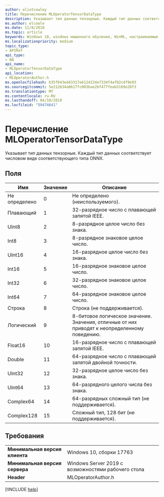 ```yaml
---
author: eliotcowley
title: Перечисление MLOperatorTensorDataType
description: Указывает тип данных тензорные. Каждый тип данных соответствует числовом виде соответствующего типа ONNX.
ms.author: elcowle
ms.date: 11/8/2018
ms.topic: article
keywords: Windows 10, windows машинного обучения, WinML, настраиваемые операторы, MLOperatorTensorDataType
ms.localizationpriority: medium
topic_type:
- APIRef
api_type:
- NA
api_name:
- MLOperatorTensorDataType
api_location:
- MLOperatorAuthor.h
ms.openlocfilehash: b35f643ed43317e6124224e7334f4af02c4f9e93
ms.sourcegitcommit: 5e212634a0617fc003bae2bf477feab3169e28f3
ms.translationtype: MT
ms.contentlocale: ru-RU
ms.lasthandoff: 04/10/2019
ms.locfileid: "59474641"
---
```

# <a name="mloperatortensordatatype-enum"></a>Перечисление MLOperatorTensorDataType

Указывает тип данных тензорные. Каждый тип данных соответствует числовом виде соответствующего типа ONNX.

## <a name="fields"></a>Поля

| Имя       | Значение | Описание                             |
|------------|-------|-----------------------------------------|
| Не определено  | 0     | Не определено (неиспользуемого).                     |
| Плавающий      | 1     | 32-разрядное число с плавающей запятой IEEE.             |
| UInt8      | 2     | 8-разрядное целое число без знака.                 |
| Int8       | 3     | 8-разрядное знаковое целое число.                   |
| UInt16     | 4     | 16-разрядное целое число без знака.                |
| Int16      | 5     | 16-разрядное знаковое целое число.                  |
| Int32      | 6     | 32-разрядное знаковое целое число.                  |
| Int64      | 7     | 64-разрядное знаковое целое число.                  |
| Строка     | 8     | Строка (не поддерживается).                   |
| Логический       | 9     | 8-битовое логическое значение. Значения, отличные от них приводят к неопределенному поведению. |
| Float16    | 10    | 16-разрядное число с плавающей запятой IEEE.             |
| Double     | 11    | 64-разрядное число с плавающей запятой двойной точности. |
| UInt32     | 12    | 32-разрядное целое число без знака.                |
| UInt64     | 13    | 64-разрядного целого числа без знака.                |
| Complex64  | 14    | 64-разрядных сложный тип (не поддерживается).      |
| Complex128 | 15    | Сложный тип, 128 бит (не поддерживается).     |

## <a name="requirements"></a>Требования

| | |
|-|-|
| **Минимальная версия клиента** | Windows 10, сборки 17763 |
| **Минимальная версия сервера** | Windows Server 2019 с возможностями рабочего стола |
| **Header** | MLOperatorAuthor.h |

[!INCLUDE [help](../includes/get-help.md)]
